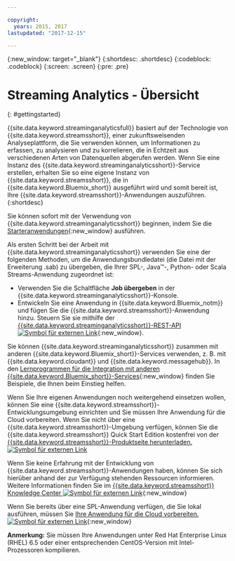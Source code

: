 ```yaml
---

copyright:
  years: 2015, 2017
lastupdated: "2017-12-15"

---
```


<!-- Attribute definitions -->
{:new_window: target="_blank"}
{:shortdesc: .shortdesc}
{:codeblock: .codeblock}
{:screen: .screen}
{:pre: .pre}


# Streaming Analytics - Übersicht
{: #gettingstarted}

{{site.data.keyword.streaminganalyticsfull}} basiert auf der Technologie von {{site.data.keyword.streamsshort}}, einer zukunftsweisenden Analyseplattform, die Sie verwenden können, um Informationen zu erfassen, zu analysieren und zu korrelieren, die in Echtzeit aus verschiedenen Arten von Datenquellen abgerufen werden. Wenn Sie eine Instanz des {{site.data.keyword.streaminganalyticsshort}}-Service erstellen, erhalten Sie so eine eigene Instanz von {{site.data.keyword.streamsshort}}, die in {{site.data.keyword.Bluemix_short}} ausgeführt wird und somit bereit ist, Ihre {{site.data.keyword.streamsshort}}-Anwendungen auszuführen.
{:shortdesc}

Sie können sofort mit der Verwendung von {{site.data.keyword.streaminganalyticsshort}} beginnen, indem Sie die [Starteranwendungen](/docs/services/StreamingAnalytics/t_starter_app_deploy.html){:new_window} ausführen.

Als ersten Schritt bei der Arbeit mit {{site.data.keyword.streaminganalyticsshort}} verwenden Sie eine der folgenden Methoden, um die Anwendungsbundledatei (die Datei mit der Erweiterung .sab) zu übergeben, die Ihrer SPL-, Java™-, Python- oder Scala Streams-Anwendung zugeordnet ist:
* Verwenden Sie die Schaltfläche **Job übergeben** in der {{site.data.keyword.streaminganalyticsshort}}-Konsole.
* Entwickeln Sie eine Anwendung in {{site.data.keyword.Bluemix_notm}} und fügen Sie die {{site.data.keyword.streamsshort}}-Anwendung hinzu. Steuern Sie sie mithilfe der [{{site.data.keyword.streaminganalyticsshort}}-REST-API ![Symbol für externen Link](../../icons/launch-glyph.svg "Symbol für externen Link")](https://console.ng.bluemix.net/apidocs/220){:new_window}.

Sie können {{site.data.keyword.streaminganalyticsshort}} zusammen mit anderen {{site.data.keyword.Bluemix_short}}-Services verwenden, z. B. mit {{site.data.keyword.cloudant}} und {{site.data.keyword.messagehub}}. In den [Lernprogrammen für die Integration mit anderen {{site.data.keyword.Bluemix_short}}-Services](/docs/services/StreamingAnalytics/r_integrating_cloudant_rest.html){:new_window} finden Sie Beispiele, die Ihnen beim Einstieg helfen.

Wenn Sie Ihre eigenen Anwendungen noch weitergehend einsetzen wollen, können Sie eine {{site.data.keyword.streamsshort}}-Entwicklungsumgebung einrichten und Sie müssen Ihre Anwendung für die Cloud vorbereiten. Wenn Sie nicht über eine {{site.data.keyword.streamsshort}}-Umgebung verfügen, können Sie die {{site.data.keyword.streamsshort}} Quick Start Edition kostenfrei von der [{{site.data.keyword.streamsshort}}-Produktseite herunterladen. ![Symbol für externen Link](../../icons/launch-glyph.svg "Symbol für externen Link")](https://www.ibm.com/analytics/us/en/technology/stream-computing/#products)

Wenn Sie keine Erfahrung mit der Entwicklung von {{site.data.keyword.streamsshort}}-Anwendungen haben, können Sie sich hierüber anhand der zur Verfügung stehenden Ressourcen informieren. Weitere Informationen finden Sie im [{{site.data.keyword.streamsshort}} Knowledge Center ![Symbol für externen Link](../../icons/launch-glyph.svg "Symbol für externen Link")](https://www.ibm.com/support/knowledgecenter/en/SSCRJU_4.2.0/com.ibm.streams.welcome.doc/doc/kc-homepage.html){:new_window}

Wenn Sie bereits über eine SPL-Anwendung verfügen, die Sie lokal ausführen, müssen Sie [Ihre Anwendung für die Cloud vorbereiten. ![Symbol für externen Link](../../icons/launch-glyph.svg "Symbol für externen Link")](https://developer.ibm.com/streamsdev/docs/getting-spl-application-ready-cloud/){:new_window}

**Anmerkung:** Sie müssen Ihre Anwendungen unter Red Hat Enterprise Linux (RHEL) 6.5 oder einer entsprechenden CentOS-Version mit Intel-Prozessoren kompilieren.

